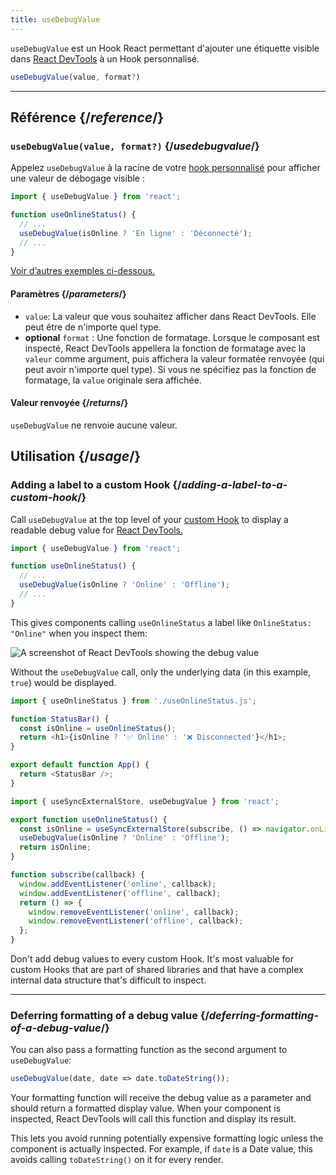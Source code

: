 ```yaml
---
title: useDebugValue
---
```


<Intro>

`useDebugValue` est un Hook React permettant d'ajouter une étiquette visible dans [React DevTools](/learn/react-developer-tools) à un Hook personnalisé.

```js
useDebugValue(value, format?)
```

</Intro>

<InlineToc />

---

## Référence {/*reference*/}

### `useDebugValue(value, format?)` {/*usedebugvalue*/}

Appelez `useDebugValue` à la racine de votre [hook personnalisé](/learn/reusing-logic-with-custom-hooks) pour afficher une valeur de débogage visible :

```js
import { useDebugValue } from 'react';

function useOnlineStatus() {
  // ...
  useDebugValue(isOnline ? 'En ligne' : 'Déconnecté');
  // ...
}
```

[Voir d’autres exemples ci-dessous.](#usage)

#### Paramètres {/*parameters*/}

* `value`: La valeur que vous souhaitez afficher dans React DevTools. Elle peut être de n'importe quel type.
* **optional** `format` : Une fonction de formatage. Lorsque le composant est inspecté, React DevTools appellera la fonction de formatage avec la `valeur` comme argument, puis affichera la valeur formatée renvoyée (qui peut avoir n'importe quel type). Si vous ne spécifiez pas la fonction de formatage, la `value` originale sera affichée.

#### Valeur renvoyée {/*returns*/}

`useDebugValue` ne renvoie aucune valeur.

## Utilisation {/*usage*/}

### Adding a label to a custom Hook {/*adding-a-label-to-a-custom-hook*/}

Call `useDebugValue` at the top level of your [custom Hook](/learn/reusing-logic-with-custom-hooks) to display a readable <CodeStep step={1}>debug value</CodeStep> for [React DevTools.](/learn/react-developer-tools)

```js [[1, 5, "isOnline ? 'Online' : 'Offline'"]]
import { useDebugValue } from 'react';

function useOnlineStatus() {
  // ...
  useDebugValue(isOnline ? 'Online' : 'Offline');
  // ...
}
```

This gives components calling `useOnlineStatus` a label like `OnlineStatus: "Online"` when you inspect them:

![A screenshot of React DevTools showing the debug value](/images/docs/react-devtools-usedebugvalue.png)

Without the `useDebugValue` call, only the underlying data (in this example, `true`) would be displayed.

<Sandpack>

```js
import { useOnlineStatus } from './useOnlineStatus.js';

function StatusBar() {
  const isOnline = useOnlineStatus();
  return <h1>{isOnline ? '✅ Online' : '❌ Disconnected'}</h1>;
}

export default function App() {
  return <StatusBar />;
}
```

```js useOnlineStatus.js active
import { useSyncExternalStore, useDebugValue } from 'react';

export function useOnlineStatus() {
  const isOnline = useSyncExternalStore(subscribe, () => navigator.onLine, () => true);
  useDebugValue(isOnline ? 'Online' : 'Offline');
  return isOnline;
}

function subscribe(callback) {
  window.addEventListener('online', callback);
  window.addEventListener('offline', callback);
  return () => {
    window.removeEventListener('online', callback);
    window.removeEventListener('offline', callback);
  };
}
```

</Sandpack>

<Note>

Don't add debug values to every custom Hook. It's most valuable for custom Hooks that are part of shared libraries and that have a complex internal data structure that's difficult to inspect.

</Note>

---

### Deferring formatting of a debug value {/*deferring-formatting-of-a-debug-value*/}

You can also pass a formatting function as the second argument to `useDebugValue`:

```js [[1, 1, "date", 18], [2, 1, "date.toDateString()"]]
useDebugValue(date, date => date.toDateString());
```

Your formatting function will receive the <CodeStep step={1}>debug value</CodeStep> as a parameter and should return a <CodeStep step={2}>formatted display value</CodeStep>. When your component is inspected, React DevTools will call this function and display its result.

This lets you avoid running potentially expensive formatting logic unless the component is actually inspected. For example, if `date` is a Date value, this avoids calling `toDateString()` on it for every render.
